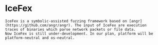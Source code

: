 IceFex
======
    IceFex is a symbolic-assisted fuzzing framework based on [angr](https://github.com/angr/angr). The input of IceFex are execution traces of binaries which parse network packets or file data. 
    Now IceFex is still under-development. In our plan, platform will be platform-neutral and os-neutral.
